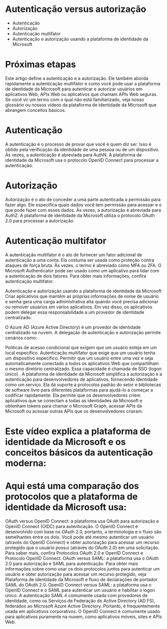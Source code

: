 # Autenticação versus autorização

- Autenticação
- Autorização
- Autenticação multifator
- Autenticação e autorização usando a plataforma de identidade da Microsoft

# Próximas etapas
Este artigo define a autenticação e a autorização. Ele também aborda rapidamente a autenticação multifator e como você pode usar a plataforma de identidade da Microsoft para autenticar e autorizar usuários em aplicativos Web, APIs Web ou aplicativos que chamam APIs Web seguras. Se você vir um termo com o qual não está familiarizado, veja nosso glossário ou nossos vídeos da plataforma de identidade da Microsoft que abrangem conceitos básicos.

# Autenticação
A autenticação é o processo de provar que você é quem diz ser. Isso é obtido pela verificação da identidade de uma pessoa ou de um dispositivo. Às vezes, a autenticação é abreviada para AuthN. A plataforma de identidade da Microsoft usa o protocolo OpenID Connect para processar a autenticação.

# Autorização
Autorização é o ato de conceder a uma parte autenticada a permissão para fazer algo. Ele especifica quais dados você tem permissão para acessar e o que pode fazer com esses dados. Às vezes, a autorização é abreviada para AuthZ. A plataforma de identidade da Microsoft utiliza o protocolo OAuth 2.0 para processar a autorização.

# Autenticação multifator
A autenticação multifator é o ato de fornecer um fator adicional de autenticação a uma conta. Ela costuma ser usada como proteção contra ataques de força bruta. Às vezes, o termo é abreviado como MFA ou 2FA. O Microsoft Authenticator pode ser usado como um aplicativo para lidar com a autenticação de dois fatores. Para obter mais informações, confira autenticação multifator.

Autenticação e autorização usando a plataforma de identidade da Microsoft
Criar aplicativos que mantêm as próprias informações de nome de usuário e senha gera uma carga administrativa alta quando você precisa adicionar ou remover usuários em vários aplicativos. Em vez disso, os aplicativos podem delegar essa responsabilidade a um provedor de identidade centralizado.

O Azure AD (Azure Active Directory) é um provedor de identidade centralizado na nuvem. A delegação de autenticação e autorização permite cenários como:

Políticas de acesso condicional que exigem que um usuário esteja em um local específico.
Autenticação multifator que exige que um usuário tenha um dispositivo específico.
Permitir que um usuário entre uma vez e seja automaticamente conectado a todos os aplicativos Web que compartilham o mesmo diretório centralizado. Essa capacidade é chamada de SSO (logon único) .
A plataforma de identidade da Microsoft simplifica a autorização e a autenticação para desenvolvedores de aplicativos, fornecendo identidade como um serviço. Ela dá suporte a protocolos padrão do setor e bibliotecas de software livre para diferentes plataformas para ajudá-lo a começar a codificar rapidamente. Ela permite que os desenvolvedores criem aplicativos que se conectam a todas as identidades da Microsoft e obtenham tokens para chamar o Microsoft Graph, acessar APIs da Microsoft ou acessar outras APIs que os desenvolvedores criaram.

# Este vídeo explica a plataforma de identidade da Microsoft e os conceitos básicos da autenticação moderna:


# Aqui está uma comparação dos protocolos que a plataforma de identidade da Microsoft usa:

OAuth versus OpenID Connect: a plataforma usa OAuth para autorização e OpenID Connect (OIDC) para autenticação. O OpenID Connect é desenvolvido com base no OAuth 2.0, portanto, a terminologia e o fluxo são semelhantes entre os dois. Você pode até mesmo autenticar um usuário (através do OpenID Connect) e obter autorização para acessar um recurso protegido que o usuário possui (através do OAuth 2.0) em uma solicitação. Para saber mais, confira Protocolos OAuth 2.0 e OpenID Connect e Protocolo OpenID Connect.
OAuth versus SAML: a plataforma usa o OAuth 2.0 para autorização e SAML para autenticação. Para obter mais informações sobre como usar os dois protocolos juntos para autenticar um usuário e obter autorização para acessar um recurso protegido, veja Plataforma de identidade da Microsoft e fluxo de declarações de portador SAML do OAuth 2.0.
OpenID Connect versus SAML: a plataforma usa o OpenID Connect e o SAML para autenticar um usuário e habilitar o logon único. A autenticação SAML é comumente usada com provedores de identidade, como os Serviços de Federação do Active Directory (AD FS), federados ao Microsoft Azure Active Directory. Portanto, é frequentemente usada em aplicativos corporativos. O OpenID Connect é comumente usado para aplicativos puramente na nuvem, como aplicativos móveis, sites e APIs Web.
